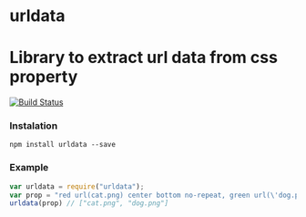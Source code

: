 urldata
=======
Library to extract url data from css property
=======
[![Build Status](https://travis-ci.org/lexich/urldata.svg)](https://travis-ci.org/lexich/urldata)
### Instalation

```
npm install urldata --save
```

### Example

```javascript
var urldata = require("urldata");
var prop = "red url(cat.png) center bottom no-repeat, green url(\'dog.png\') center bottom no-repeat";
urldata(prop) // ["cat.png", "dog.png"]
```

